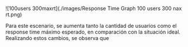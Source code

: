 ![100users 300maxrt](./images/Response Time Graph 100 users 300 nax rt.png)

Para este escenario, se aumenta tanto la cantidad de usuarios como el response time máximo esperado, en comparación con la situación ideal. Realizando estos cambios, se observa que
